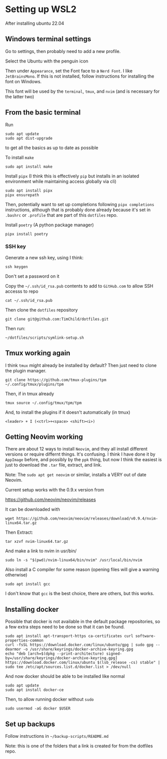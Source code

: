 # Setting up WSL2
After installing ubuntu 22.04


## Windows terminal settings
Go to settings, then probably need to add a new profile.

Select the Ubuntu with the penguin icon

Then under `Appearance`, set the Font face to a `Nerd Font`. I like `JetBrainsMono`. If this is not installed, follow instructions for installing the font on Windows.

This font will be used by the `terminal`, `tmux`, and `nvim` (and is necessary for the latter two)

## From the basic terminal

Run 
```
sudo apt update
sudo apt dist-upgrade
```
to get all the basics as up to date as possible

To install `make`
```
sudo apt install make
```

Install `pipx` (I think this is effectively `pip` but installs in an isolated environment while maintaining access globally via cli)
```
sudo apt install pipx
pipx ensurepath
```

Then, potentially want to set up completions following `pipx completions` instructions, although that is probably done already because it's set in `.bashrc` or `.profile` that are part of this `dotfiles` repo.


Install `poetry` (A python package manager)
```
pipx install poetry
```



### SSH key

Generate a new ssh key, using I think:
```
ssh keygen
```
Don't set a password on it

Copy the `~/.ssh/id_rsa.pub` contents to add to `GitHub.com` to allow SSH accesss to repo
```
cat ~/.ssh/id_rsa.pub
```

Then clone the `dotfiles` repository

```
git clone git@github.com:TimChild/dotfiles.git
```

Then run:
```
~/dotfiles/scripts/symlink-setup.sh
```


## Tmux working again
I think `tmux` might already be installed by default? Then just need to clone the plugin manager.

```
git clone https://github.com/tmux-plugins/tpm ~/.config/tmux/plugins/tpm
```

Then, if in tmux already
```
tmux source ~/.config/tmux/tpm/tpm
```

And, to install the plugins if it doesn't automatically (in tmux)
```
<leader> + I (<ctrl>+<space> <shift><i>)
```


## Getting Neovim working

There are about 12 ways to install `Neovim`, and they all install different versions or require differnt things. It's confusing. I think I have done it by `AppImage` before, and possibly by the `ppk` thing, but now I think the easiest is just to download the `.tar` file, extract, and link. 

Note: The `sudo apt get neovim` or similar, installs a VERY out of date Neovim.

Current setup works with the 0.9.x version from

https://github.com/neovim/neovim/releases

It can be downloaded with
```
wget https://github.com/neovim/neovim/releases/download/v0.9.4/nvim-linux64.tar.gz
```

Then Extract: 
```
tar xzvf nvim-linux64.tar.gz
```

And make a link to nvim in usr/bin/
```
sudo ln -s "$(pwd)/nvim-linux64/bin/nvim" /usr/local/bin/nvim
```
 
Also install a C compiler for some reason (opening files will give a warning otherwise)
```
sudo apt install gcc
```

I don't know that `gcc` is the best choice, there are others, but this works. 


## Installing docker

Possible that docker is not available in the default package repositories, so a few extra steps need to be done so that it can be found. 

```
sudo apt install apt-transport-https ca-certificates curl software-properties-common
curl -fsSL https://download.docker.com/linux/ubuntu/gpg | sudo gpg --dearmor -o /usr/share/keyrings/docker-archive-keyring.gpg
echo "deb [arch=$(dpkg --print-architecture) signed-by=/usr/share/keyrings/docker-archive-keyring.gpg] https://download.docker.com/linux/ubuntu $(lsb_release -cs) stable" | sudo tee /etc/apt/sources.list.d/docker.list > /dev/null
```
And now docker should be able to be installed like normal

```
sudo apt update
sudo apt install docker-ce
```

Then, to allow running docker without `sudo`
```
sudo usermod -aG docker $USER
```


## Set up backups
Follow instructions in `~/backup-scripts/README.md`

Note: this is one of the folders that a link is created for from the dotfiles repo. 


